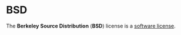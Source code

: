 # BSD

The **Berkeley Source Distribution** (**BSD**) license is a
[software license](./README.md).
